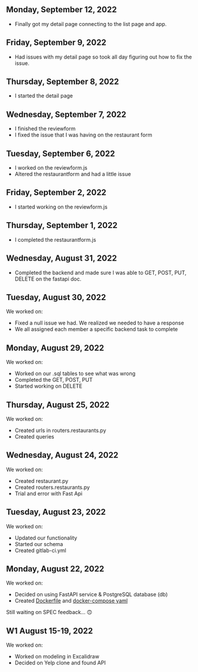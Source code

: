 ## Monday, September 12, 2022
* Finally got my detail page connecting to the list page and app.

## Friday, September 9, 2022
* Had issues with my detail page so took all day figuring out how to fix the issue.

## Thursday, September 8, 2022
* I started the detail page

## Wednesday, September 7, 2022
* I finished the reviewform
* I fixed the issue that I was having on the restaurant form

## Tuesday, September 6, 2022
* I worked on the reviewform.js
* Altered the restaurantform and had a little issue

## Friday, September 2, 2022
* I started working on the reviewform.js

## Thursday, September 1, 2022
* I completed the restaurantform.js

## Wednesday, August 31, 2022
* Completed the backend and made sure I was able to GET, POST, PUT, DELETE on the fastapi doc.

## Tuesday, August 30, 2022
We worked on:
* Fixed a null issue we had. We realized we needed to have a response
* We all assigned each member a specific backend task to complete

## Monday, August 29, 2022
We worked on:
* Worked on our .sql tables to see what was wrong
* Completed the GET, POST, PUT
* Started working on DELETE

## Thursday, August 25, 2022
We worked on:
* Created urls in routers.restaurants.py
* Created queries

## Wednesday, August 24, 2022
We worked on:
* Created restaurant.py
* Created routers.restaurants.py
* Trial and error with Fast Api

## Tuesday, August 23, 2022

We worked on:
* Updated our functionality
* Started our schema
* Created gitlab-ci.yml

## Monday, August 22, 2022

We worked on:
* Decided on using FastAPI service & PostgreSQL database (db)
* Created [Dockerfile](../relational-data/Dockerfile.dev) and [docker-compose yaml](../docker-compose.yml)

Still waiting on SPEC feedback... 🙃

## W1 August 15-19, 2022

We worked on:
* Worked on modeling in Excalidraw
* Decided on Yelp clone and found API








